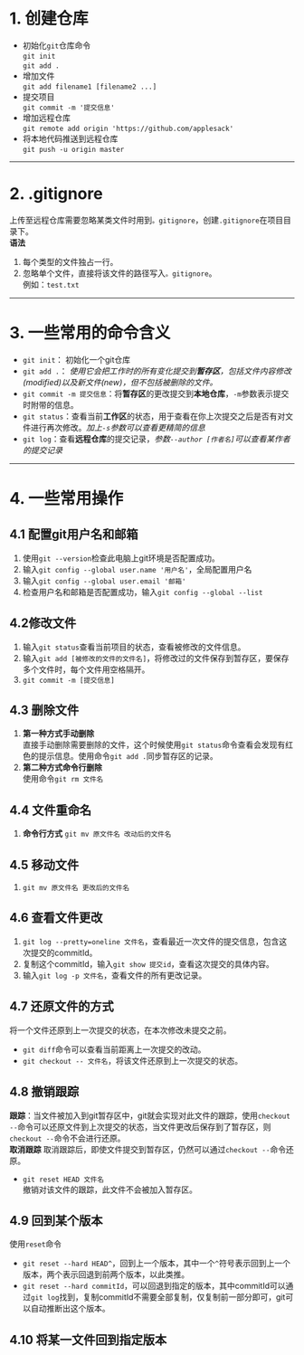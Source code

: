 # 1. 创建仓库
- 初始化`git`仓库命令  
    `git init`  
    `git add .` 
- 增加文件  
    `git add filename1 [filename2 ...]`
- 提交项目  
    `git commit -m '提交信息'`
- 增加远程仓库  
    `git remote add origin 'https://github.com/applesack'`
- 将本地代码推送到远程仓库  
    `git push -u origin master`
---
# 2. .gitignore
上传至远程仓库需要忽略某类文件时用到`。gitignore`，创建`.gitignore`在项目目录下。  
**语法**
1. 每个类型的文件独占一行。
2. 忽略单个文件，直接将该文件的路径写入`。gitignore`。  
    例如：`test.txt`

---
# 3. 一些常用的命令含义
- `git init`： 初始化一个git仓库
- `git add .`： *使用它会把工作时的所有变化提交到**暂存区**，包括文件内容修改(modified)以及新文件(new)，但不包括被删除的文件。*
- `git commit -m 提交信息`：将**暂存区**的更改提交到**本地仓库**，`-m`参数表示提交时附带的信息。
- `git status`：查看当前**工作区**的状态，用于查看在你上次提交之后是否有对文件进行再次修改。*加上`-s`参数可以查看更精简的信息*
- `git log`：查看**远程仓库**的提交记录，*参数`--author [作者名]`可以查看某作者的提交记录*
---
# 4. 一些常用操作
## 4.1 配置git用户名和邮箱
1. 使用`git --version`检查此电脑上git环境是否配置成功。
2. 输入`git config --global user.name '用户名'`，全局配置用户名
3. 输入`git config --global user.email '邮箱'`
4. 检查用户名和邮箱是否配置成功，输入`git config --global --list`
## 4.2修改文件
1. 输入`git status`查看当前项目的状态，查看被修改的文件信息。
2. 输入`git add [被修改的文件的文件名]`，将修改过的文件保存到暂存区，要保存多个文件时，每个文件用空格隔开。
3. `git commit -m [提交信息]`
## 4.3 删除文件
1. **第一种方式手动删除**  
直接手动删除需要删除的文件，这个时候使用`git status`命令查看会发现有红色的提示信息。使用命令`git add .`同步暂存区的记录。
2. **第二种方式命令行删除**  
使用命令`git rm 文件名`
## 4.4 文件重命名
1. **命令行方式**
`git mv 原文件名 改动后的文件名`
## 4.5 移动文件
1. `git mv 原文件名 更改后的文件名`
## 4.6 查看文件更改
1. `git log --pretty=oneline 文件名`，查看最近一次文件的提交信息，包含这次提交的commitId。
2. 复制这个commitId，输入`git show 提交id`，查看这次提交的具体内容。
3. 输入`git log -p 文件名`，查看文件的所有更改记录。
## 4.7 还原文件的方式
将一个文件还原到上一次提交的状态，在本次修改未提交之前。  
- `git diff`命令可以查看当前距离上一次提交的改动。
- `git checkout -- 文件名`，将该文件还原到上一次提交的状态。 
## 4.8 撤销跟踪
**跟踪**：当文件被加入到git暂存区中，git就会实现对此文件的跟踪，使用`checkout --`命令可以还原文件到上次提交的状态，当文件更改后保存到了暂存区，则`checkout --`命令不会进行还原。  
**取消跟踪** 取消跟踪后，即使文件提交到暂存区，仍然可以通过`checkout --`命令还原。
- `git reset HEAD 文件名`  
撤销对该文件的跟踪，此文件不会被加入暂存区。

## 4.9 回到某个版本
使用`reset`命令
- `git reset --hard HEAD^`，回到上一个版本，其中一个`^`符号表示回到上一个版本，两个表示回退到前两个版本，以此类推。
- `git reset --hard commitId`，可以回退到指定的版本，其中commitId可以通过`git log`找到，复制commitId不需要全部复制，仅复制前一部分即可，git可以自动推断出这个版本。
## 4.10 将某一文件回到指定版本





